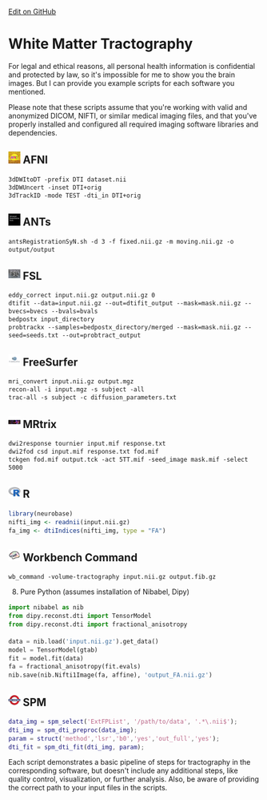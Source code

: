 [Edit on GitHub](https://github.com/cmi-dair/NeuRosetta/edit/main/src/structural_analysis/white_matter_tractography.md)
# White Matter Tractography

For legal and ethical reasons, all personal health information is confidential and protected by law, so it's impossible for me to show you the brain images. But I can provide you example scripts for each software you mentioned. 

Please note that these scripts assume that you're working with valid and anonymized DICOM, NIFTI, or similar medical imaging files, and that you've properly installed and configured all required imaging software libraries and dependencies.

## <img src="../icons/afni.png" height="24px" /> AFNI

```
3dDWItoDT -prefix DTI dataset.nii
3dDWUncert -inset DTI+orig
3dTrackID -mode TEST -dti_in DTI+orig
```

## <img src="../icons/ants.png" height="24px" /> ANTs

```
antsRegistrationSyN.sh -d 3 -f fixed.nii.gz -m moving.nii.gz -o output/output
```

## <img src="../icons/fsl.png" height="24px" /> FSL

```
eddy_correct input.nii.gz output.nii.gz 0
dtifit --data=input.nii.gz --out=dtifit_output --mask=mask.nii.gz --bvecs=bvecs --bvals=bvals
bedpostx input_directory
probtrackx --samples=bedpostx_directory/merged --mask=mask.nii.gz --seed=seeds.txt --out=probtract_output
```

## <img src="../icons/freesurfer.png" height="24px" /> FreeSurfer

```
mri_convert input.nii.gz output.mgz
recon-all -i input.mgz -s subject -all
trac-all -s subject -c diffusion_parameters.txt
```

## <img src="../icons/mrtrix.png" height="24px" /> MRtrix

```b
dwi2response tournier input.mif response.txt
dwi2fod csd input.mif response.txt fod.mif
tckgen fod.mif output.tck -act 5TT.mif -seed_image mask.mif -select 5000
```

## <img src="../icons/r.png" height="24px" /> R

```R
library(neurobase)
nifti_img <- readnii(input.nii.gz)
fa_img <- dtiIndices(nifti_img, type = "FA")
```

## <img src="../icons/workbench_command.png" height="24px" /> Workbench Command

```b
wb_command -volume-tractography input.nii.gz output.fib.gz
```

8. Pure Python (assumes installation of Nibabel, Dipy)

```python
import nibabel as nib
from dipy.reconst.dti import TensorModel
from dipy.reconst.dti import fractional_anisotropy

data = nib.load('input.nii.gz').get_data()
model = TensorModel(gtab)
fit = model.fit(data)
fa = fractional_anisotropy(fit.evals)
nib.save(nib.Nifti1Image(fa, affine), 'output_FA.nii.gz')
```
## <img src="../icons/spm.png" height="24px" /> SPM

```matlab
data_img = spm_select('ExtFPList', '/path/to/data', '.*\.nii$');
dti_img = spm_dti_preproc(data_img);
param = struct('method','lsr','b0','yes','out_full','yes');
dti_fit = spm_dti_fit(dti_img, param);
```

Each script demonstrates a basic pipeline of steps for tractography in the corresponding software, but doesn't include any additional steps, like quality control, visualization, or further analysis. Also, be aware of providing the correct path to your input files in the scripts.